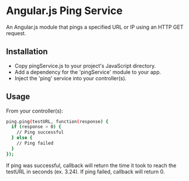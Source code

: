 # Angular.js Ping Service
An Angular.js module that pings a specified URL or IP using an HTTP GET request.

## Installation
- Copy pingService.js to your project's JavaScript directory.
- Add a dependency for the 'pingService' module to your app.
- Inject the 'ping' service into your controller(s).

## Usage
From your controller(s):
```bash
ping.ping(testURL, function(response) {
  if (response > 0) {
    // Ping successful
  } else {
    // Ping failed
  }
});
```
If ping was successful, callback will return the time it took to reach the testURL in seconds (ex. 3.24). If ping failed, callback will return 0.
